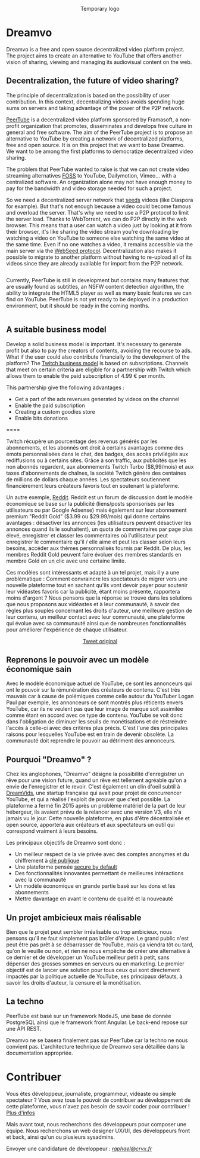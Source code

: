 <p align="center"><img src="../images/tmp_logo.png" alt="" /><br>Temporary logo</p>

# Dreamvo
Dreamvo is a free and open source decentralized video platform project. The project aims to create an alternative to YouTube that offers another vision of sharing, viewing and managing its audiovisual content on the web.

## Decentralization, the future of video sharing?
The principle of decentralization is based on the possibility of user contribution. In this context, decentralizing videos avoids spending huge sums on servers and taking advantage of the power of the P2P network.

<a href="https://github.com/Chocobozzz/PeerTube">PeerTube</a> is a decentralized video platform sponsored by Framasoft, a non-profit organization that promotes, disseminates and develops free culture in general and free software. The aim of the PeerTube project is to propose an alternative to YouTube by creating a network of decentralized platforms, free and open source. It is on this project that we want to base Dreamvo. We want to be among the first platforms to democratize decentralized video sharing.

The problem that PeerTube wanted to raise is that we can not create video streaming alternatives <a href="https://en.wikipedia.org/wiki/Free_and_open-source_software">FOSS</a> to YouTube, Dailymotion, Vimeo... with a centralized software. An organization alone may not have enough money to pay for the bandwidth and video storage needed for such a project.

So we need a decentralized server network that <a href="https://www.quora.com/What-are-seeds-peers-and-leeches-in-Torrents-language">seeds</a> videos (like Diaspora for example). But that's not enough because a video could become famous and overload the server. That's why we need to use a P2P protocol to limit the server load. Thanks to WebTorrent, we can do P2P directly in the web browser. This means that a user can watch a video just by looking at it from their browser, it's like sharing the video stream you're downloading by watching a video on YouTube to someone else watching the same video at the same time. Even if no one watches a video, it remains accessible via the main server via the <a href="http://getright.com/seedtorrent.html">WebSeed protocol</a>. Decentralization also makes it possible to migrate to another platform without having to re-upload all of its videos since they are already available for import from the P2P network.

<p align="center"><img src="../images/screen2.png" alt="" /></p>

Currently, PeerTube is still in development but contains many features that are usually found as subtitles, an NSFW content detection algorithm, the ability to integrate the HTML5 player as well as many basic features we can find on YouTube. PeerTube is not yet ready to be deployed in a production environment, but it should be ready in the coming months.

<p align="center"><img src="../images/screen1.png" alt="" /></p>

## A suitable business model
Develop a solid business model is important. It's necessary to generate profit but also to pay the creators of contents, avoiding the recourse to ads. What if the user could also contribute financially to the development of the platform? The <a href="https://medium.com/precoil/what-is-the-business-model-for-a-twitch-streamer-f3b9e5351666">Twitch business model</a> is based on subscriptions. Channels that meet on certain criteria are eligible for a partnership with Twitch which allows them to enable the paid subscription of 4.99 € per month.

This partnership give the following advantages :
* Get a part of the ads revenues generated by videos on the channel
* Enable the paid subscription
* Creating a custom goodies store
* Enable bits donations

====

Twitch récupère un pourcentage des revenus générés par les abonnements, et les abonnés ont droit à certains avantages comme des émots personnalisées dans le chat, des badges, des accès privilégiés aux rediffusions ou à certains sites. Grâce à son traffic, aux publicités que les non abonnés regardent, aux abonnements Twitch Turbo ($8,99/mois) et aux taxes d'abonnements de chaînes, la société Twitch génère des centaines de millions de dollars chaque années. Les spectateurs soutiennent financièrement leurs créateurs favoris tout en soutenant la plateforme.

Un autre exemple, <a href="https://www.feedough.com/reddit-make-money-reddit-business-model/">Reddit</a>. Reddit est un forum de discussion dont le modèle économique se base sur la publicité (liens/posts sponsorisés par les utilisateurs ou par Google Adsense) mais également sur leur abonnement premium "Reddit Gold" ($3.99 ou $29.99/mois) qui donne certains avantages : désactiver les annonces (les utilisateurs peuvent désactiver les annonces quand ils le souhaitent), un quota de commentaires par page plus élevé, enregistrer et classer les commentaires où l'utilisateur peut enregistrer le commentaire qu'il / elle aime et peut les classer selon leurs besoins, accéder aux thèmes personnalisés fournis par Reddit. De plus, les membres Reddit Gold peuvent faire évoluer des membres standards en membre Gold en un clic avec une certaine limite.

Ces modèles sont intéressants et adapté à un tel projet, mais il y a une problèmatique : Comment convraincre les spectateurs de migrer vers une nouvelle plateforme tout en sachant qu'ils vont devoir payer pour soutenir leur vidéastes favoris car la publicité, étant moins présente, rapportera moins d'argent ? Nous pensons que la réponse se trouve dans les solutions que nous proposons aux vidéastes et à leur communauté, à savoir des règles plus souples concernant les droits d'auteur, une meilleure gestion de leur contenu, un meilleur contact avec leur communauté, une plateforme qui évolue avec sa communauté ainsi que de nombreuses fonctionnalités pour améliorer l'expérience de chaque utilisateur.

<p align="center"><img src="../images/tweet1.png" alt="" /><br><a href="https://twitter.com/_Amixem/status/953612321707917312">Tweet original</a></p>

## Reprenons le pouvoir avec un modèle économique sain

Avec le modèle économique actuel de YouTube, ce sont les annonceurs qui ont le pouvoir sur la rémunération des créateurs de contenu. C'est très mauvais car à cause de polémiques comme celle autour du YouTuber Logan Paul par exemple, les annonceurs ce sont montrés plus réticents envers YouTube, car ils ne veulent pas que leur image de marque soit assimilée comme étant en accord avec ce type de contenu. YouTube se voit donc dans l'obligation de diminuer les seuils de monétisations et de réstreindre l'accès à celle-ci avec des critères plus précis. C'est l'une des principales raisons pour lesquelles YouTube est en train de devenir obsolète. La communauté doit reprendre le pouvoir au détriment des annonceurs.

## Pourquoi "Dreamvo" ?
Chez les anglophones, "Dreamvo" désigne la possibilité d'enregistrer un rêve pour une vision future, quand un rêve est tellement agréable qu'on a envie de l'enregistrer et le revoir. C'est également un clin d'oeil subtil à <a href="https://github.com/dreamvids">DreamVids</a>, une startup française qui avait pour projet de concurrencer YouTube, et qui a réalisé l'exploit de prouver que c'est possible. La plateforme a fermé fin 2015 après un problème matériel de la part de leur hébergeur, ils avaient prévu de la relancer avec une version V3, elle n'a jamais vu le jour. Cette nouvelle plateforme, en plus d'être décentralisée et open source, apportera aux créateurs et aux spectateurs un outil qui correspond vraiment à leurs besoins.

Les principaux objectifs de Dreamvo sont donc :

- Un meilleur respect de la vie privée avec des comptes anonymes et du chiffrement à [clé publique](https://www.globalsign.fr/fr/centre-information-ssl/cryptographie-cle-publique/)
- Une plateforme pensée [secure by default](https://en.wikipedia.org/wiki/Secure_by_default)
- Des fonctionnalités innovantes permettant de meilleures intéractions avec la communauté
- Un modèle économique en grande partie basé sur les dons et les abonnements
- Mettre davantage en avant le contenu de qualité et la nouveauté
  
## Un projet ambicieux mais réalisable
Bien que le projet peut sembler irréalisable ou trop ambicieux, nous pensons qu'il ne faut simplement pas brûler d'étape. Le grand public n'est peut être pas prêt à se débarrasser de YouTube, mais ça viendra tôt ou tard, qu'on le veuille ou non, et rien ne nous empêche de créer une alternative à ce dernier et de développer un YouTube meilleur petit à petit, sans dépenser des grosses sommes en serveurs ou en marketing. Le premier objectif est de lancer une solution pour tous ceux qui sont directement impactés par la politique actuelle de YouTube, ses principaux défauts, à savoir les droits d'auteur, la censure et la monétisation.

## La techno
PeerTube est basé sur un framework NodeJS, une base de donnée PostgreSQL ainsi que le framework front Angular. Le back-end repose sur une API REST.

Dreamvo ne se basera finalement pas sur PeerTube car la techno ne nous convient pas. L'architecture technique de Dreamvo sera détaillée dans la documentation appropriée.

# Contribuer
Vous êtes développeur, journaliste, programmeur, vidéaste ou simple spectateur ? Vous avez tous le pouvoir de contribuer au développement de cette plateforme, vous n'avez pas besoin de savoir coder pour contribuer ! <a href="https://github.com/Chocobozzz/PeerTube/blob/develop/.github/CONTRIBUTING.md">Plus d'infos</a>

Mais avant tout, nous recherchons des développeurs pour composer une équipe. Nous recherchons un web designer UX/UI, des développeurs front et back, ainsi qu'un ou plusieurs sysadmins.

Envoyer une candidature de développeur : *raphael@crvx.fr*
